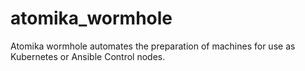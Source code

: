 # atomika_wormhole
Atomika wormhole automates the preparation of machines for use as Kubernetes or Ansible Control nodes.
